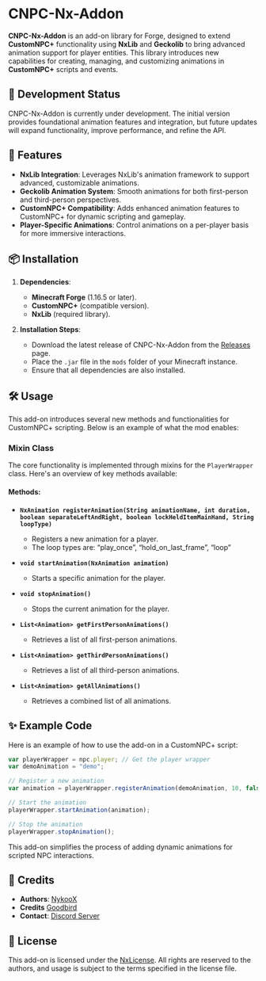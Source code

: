 # CNPC-Nx-Addon

**CNPC-Nx-Addon** is an add-on library for Forge, designed to extend **CustomNPC+** functionality using **NxLib** and **Geckolib** to bring advanced animation support for player entities. This library introduces new capabilities for creating, managing, and customizing animations in **CustomNPC+** scripts and events.

## 🚧 Development Status

CNPC-Nx-Addon is currently under development. The initial version provides foundational animation features and integration, but future updates will expand functionality, improve performance, and refine the API.

## 🔗 Features

- **NxLib Integration**: Leverages NxLib's animation framework to support advanced, customizable animations.
- **Geckolib Animation System**: Smooth animations for both first-person and third-person perspectives.
- **CustomNPC+ Compatibility**: Adds enhanced animation features to CustomNPC+ for dynamic scripting and gameplay.
- **Player-Specific Animations**: Control animations on a per-player basis for more immersive interactions.

## 📦 Installation

1. **Dependencies**:
    - **Minecraft Forge** (1.16.5 or later).
    - **CustomNPC+** (compatible version).
    - **NxLib** (required library).

2. **Installation Steps**:
    - Download the latest release of CNPC-Nx-Addon from the [Releases](https://github.com/nxkoo/CNPC-Nx-Addon/releases) page.
    - Place the `.jar` file in the `mods` folder of your Minecraft instance.
    - Ensure that all dependencies are also installed.

## 🛠️ Usage

This add-on introduces several new methods and functionalities for CustomNPC+ scripting. Below is an example of what the mod enables:

### Mixin Class

The core functionality is implemented through mixins for the `PlayerWrapper` class. Here's an overview of key methods available:

#### Methods:

- **`NxAnimation registerAnimation(String animationName, int duration, boolean separateLeftAndRight, boolean lockHeldItemMainHand, String loopType)`**
    - Registers a new animation for a player.
    - The loop types are: “play_once”, “hold_on_last_frame”, “loop”

- **`void startAnimation(NxAnimation animation)`**
    - Starts a specific animation for the player.

- **`void stopAnimation()`**
    - Stops the current animation for the player.

- **`List<Animation> getFirstPersonAnimations()`**
    - Retrieves a list of all first-person animations.

- **`List<Animation> getThirdPersonAnimations()`**
    - Retrieves a list of all third-person animations.

- **`List<Animation> getAllAnimations()`**
    - Retrieves a combined list of all animations.

## ✨ Example Code

Here is an example of how to use the add-on in a CustomNPC+ script:

```javascript
var playerWrapper = npc.player; // Get the player wrapper
var demoAnimation = "demo";

// Register a new animation
var animation = playerWrapper.registerAnimation(demoAnimation, 10, false, false, "LOOP");

// Start the animation
playerWrapper.startAnimation(animation);

// Stop the animation
playerWrapper.stopAnimation();
```

This add-on simplifies the process of adding dynamic animations for scripted NPC interactions.

## 📝 Credits

- **Authors**: [NykooX](https://github.com/nxkoo)
- **Credits** [Goodbird](https://github.com/goodbird-git)
- **Contact**: [Discord Server](https://discord.gg/WbKXXKm5Gb)

## 📝 License

This add-on is licensed under the [NxLicense](LICENSE.md). All rights are reserved to the authors, and usage is subject to the terms specified in the license file.